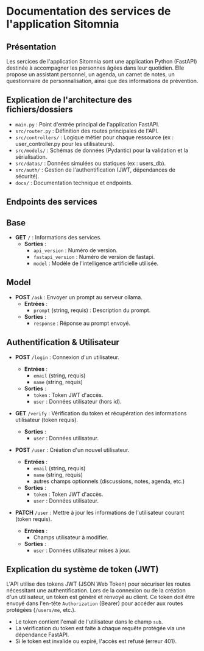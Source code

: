 # Documentation des services de l'application Sitomnia

## Présentation

Les sercices de l'application Sitomnia sont une application Python (FastAPI) destinée à accompagner les personnes âgées dans leur quotidien. Elle propose un assistant personnel, un agenda, un carnet de notes, un questionnaire de personnalisation, ainsi que des informations de prévention.

## Explication de l'architecture des fichiers/dossiers

- `main.py` : Point d'entrée principal de l'application FastAPI.
- `src/router.py` : Définition des routes principales de l'API.
- `src/controllers/` : Logique métier pour chaque ressource (ex : user_controller.py pour les utilisateurs).
- `src/models/` : Schémas de données (Pydantic) pour la validation et la sérialisation.
- `src/datas/` : Données simulées ou statiques (ex : users_db).
- `src/auth/` : Gestion de l'authentification (JWT, dépendances de sécurité).
- `docs/` : Documentation technique et endpoints.

## Endpoints des services

## Base
- **GET** `/` : Informations des services.
  - **Sorties** : 
    - `api_version` : Numéro de version.
    - `fastapi_version` : Numéro de version de fastapi.
    - `model` : Modèle de l'intelligence artificielle utilisée.

## Model
- **POST** `/ask` : Envoyer un prompt au serveur ollama.
  - **Entrées** : 
    - `prompt` (string, requis) : Description du prompt.
  - **Sorties** : 
    - `response` : Réponse au prompt envoyé.

## Authentification & Utilisateur

- **POST** `/login` : Connexion d'un utilisateur.
  - **Entrées** : 
    - `email` (string, requis)
    - `name` (string, requis)
  - **Sorties** :
    - `token` : Token JWT d'accès.
    - `user` : Données utilisateur (hors id).

- **GET** `/verify` : Vérification du token et récupération des informations utilisateur (token requis).
  - **Sorties** :
    - `user` : Données utilisateur.

- **POST** `/user` : Création d'un nouvel utilisateur.
  - **Entrées** :
    - `email` (string, requis)
    - `name` (string, requis)
    - autres champs optionnels (discussions, notes, agenda, etc.)
  - **Sorties** :
    - `token` : Token JWT d'accès.
    - `user` : Données utilisateur.

- **PATCH** `/user` : Mettre à jour les informations de l'utilisateur courant (token requis).
  - **Entrées** :
    - Champs utilisateur à modifier.
  - **Sorties** :
    - `user` : Données utilisateur mises à jour.

## Explication du système de token (JWT)

L'API utilise des tokens JWT (JSON Web Token) pour sécuriser les routes nécessitant une authentification. Lors de la connexion ou de la création d'un utilisateur, un token est généré et renvoyé au client. Ce token doit être envoyé dans l'en-tête `Authorization` (Bearer) pour accéder aux routes protégées (`/users/me`, etc.).

- Le token contient l'email de l'utilisateur dans le champ `sub`.
- La vérification du token est faite à chaque requête protégée via une dépendance FastAPI.
- Si le token est invalide ou expiré, l'accès est refusé (erreur 401).
